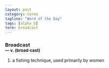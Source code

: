 ```yaml
---
layout: post
category: terms
tagline: "Word of the Day"
tags: [alpha_b]
term: broadcast
---
```


<h3>Broadcast<br/> <small>&mdash; v. (broad<span>&middot;</span>cast)</small></h3>
<p><ol><li>a fishing technique, used primarily by women</li>
</ol></p>
